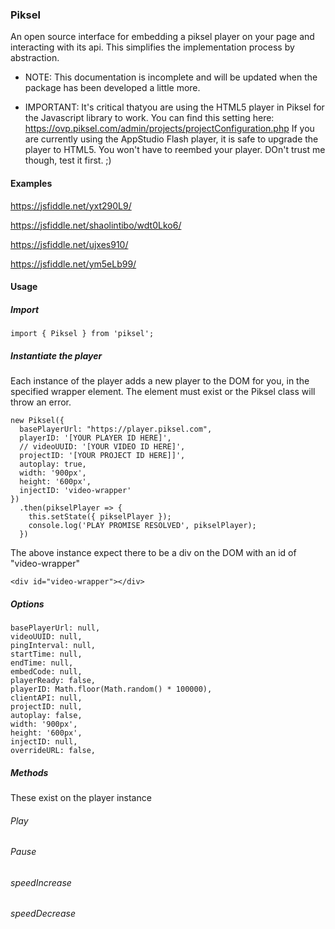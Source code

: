 ### Piksel
An open source interface for embedding a piksel player on your page and interacting with its api. This simplifies the implementation process by abstraction.

* NOTE: This documentation is incomplete and will be updated when the package has been developed a little more.

* IMPORTANT: It's critical thatyou are using the HTML5 player in Piksel for the Javascript library to work. You can find this setting here: https://ovp.piksel.com/admin/projects/projectConfiguration.php
If you are currently using the AppStudio Flash player, it is safe to upgrade the player to HTML5. You won't have to reembed your player. DOn't trust me though, test it first. ;)

#### Examples
https://jsfiddle.net/yxt290L9/

https://jsfiddle.net/shaolintibo/wdt0Lko6/

https://jsfiddle.net/ujxes910/

https://jsfiddle.net/ym5eLb99/

#### Usage

##### Import
```
import { Piksel } from 'piksel';
```

##### Instantiate the player
Each instance of the player adds a new player to the DOM for you, in the specified wrapper element. The element must exist or the Piksel class will throw an error.

```
new Piksel({
  basePlayerUrl: "https://player.piksel.com",
  playerID: '[YOUR PLAYER ID HERE]',
  // videoUUID: '[YOUR VIDEO ID HERE]',
  projectID: '[YOUR PROJECT ID HERE]]',
  autoplay: true,
  width: '900px',
  height: '600px',
  injectID: 'video-wrapper'
})
  .then(pikselPlayer => {
    this.setState({ pikselPlayer });
    console.log('PLAY PROMISE RESOLVED', pikselPlayer);
  })
```

The above instance expect there to be a div on the DOM with an id of "video-wrapper"
```
<div id="video-wrapper"></div>
```

##### Options
```
basePlayerUrl: null,
videoUUID: null,
pingInterval: null,
startTime: null,
endTime: null,
embedCode: null,
playerReady: false,
playerID: Math.floor(Math.random() * 100000),
clientAPI: null,
projectID: null,
autoplay: false,
width: '900px',
height: '600px',
injectID: null,
overrideURL: false,
```

##### Methods
These exist on the player instance

###### Play
###### Pause
###### speedIncrease
###### speedDecrease
